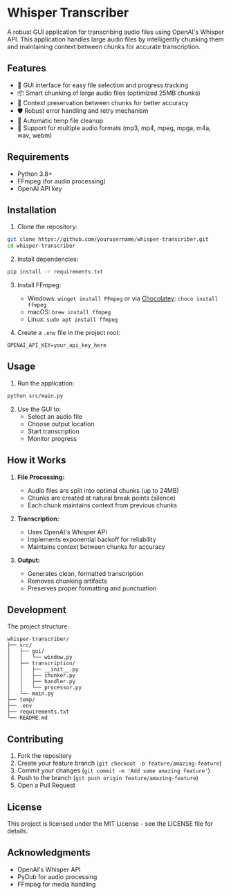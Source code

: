 # Whisper Transcriber

A robust GUI application for transcribing audio files using OpenAI's Whisper API. This application handles large audio files by intelligently chunking them and maintaining context between chunks for accurate transcription.

## Features

- 🎯 GUI interface for easy file selection and progress tracking
- 📦 Smart chunking of large audio files (optimized 25MB chunks)
- 🔄 Context preservation between chunks for better accuracy
- 🛡️ Robust error handling and retry mechanism
- 🧹 Automatic temp file cleanup
- 📝 Support for multiple audio formats (mp3, mp4, mpeg, mpga, m4a, wav, webm)

## Requirements

- Python 3.8+
- FFmpeg (for audio processing)
- OpenAI API key

## Installation

1. Clone the repository:
```bash
git clone https://github.com/yourusername/whisper-transcriber.git
cd whisper-transcriber
```

2. Install dependencies:
```bash
pip install -r requirements.txt
```

3. Install FFmpeg:
   - Windows: `winget install FFmpeg` or via [Chocolatey](https://chocolatey.org/): `choco install ffmpeg`
   - macOS: `brew install ffmpeg`
   - Linux: `sudo apt install ffmpeg`

4. Create a `.env` file in the project root:
```env
OPENAI_API_KEY=your_api_key_here
```

## Usage

1. Run the application:
```bash
python src/main.py
```

2. Use the GUI to:
   - Select an audio file
   - Choose output location
   - Start transcription
   - Monitor progress

## How it Works

1. **File Processing:**
   - Audio files are split into optimal chunks (up to 24MB)
   - Chunks are created at natural break points (silence)
   - Each chunk maintains context from previous chunks

2. **Transcription:**
   - Uses OpenAI's Whisper API
   - Implements exponential backoff for reliability
   - Maintains context between chunks for accuracy

3. **Output:**
   - Generates clean, formatted transcription
   - Removes chunking artifacts
   - Preserves proper formatting and punctuation

## Development

The project structure:
```
whisper-transcriber/
├── src/
│   ├── gui/
│   │   └── window.py
│   ├── transcription/
│   │   ├── __init__.py
│   │   ├── chunker.py
│   │   ├── handler.py
│   │   └── processor.py
│   └── main.py
├── temp/
├── .env
├── requirements.txt
└── README.md
```

## Contributing

1. Fork the repository
2. Create your feature branch (`git checkout -b feature/amazing-feature`)
3. Commit your changes (`git commit -m 'Add some amazing feature'`)
4. Push to the branch (`git push origin feature/amazing-feature`)
5. Open a Pull Request

## License

This project is licensed under the MIT License - see the LICENSE file for details.

## Acknowledgments

- OpenAI's Whisper API
- PyDub for audio processing
- FFmpeg for media handling 